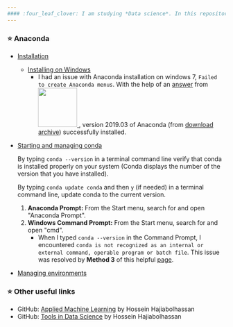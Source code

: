 ```yaml
---
#### :four_leaf_clover: I am studying *Data science*. In this repository, I am going to write about my experiences in studying *Machine learning*, with a step by step approach. :four_leaf_clover:
---
```


### :star: Anaconda
   - [Installation](https://docs.anaconda.com/anaconda/install/)
     - [Installing on Windows](https://docs.anaconda.com/anaconda/install/windows/)
       - I had an issue with Anaconda installation on windows 7, `Failed to create Anaconda menus`. With the help of an [answer](https://stackoverflow.com/a/57635204/12777699) from <a href="https://stackoverflow.com/questions/tagged/python"><img  src=https://upload.wikimedia.org/wikipedia/commons/f/f7/Stack_Overflow_logo.png width="90"/>
</a>, version 2019.03 of Anaconda (from [download archive](https://repo.continuum.io/archive/)) successfully installed.
   - [Starting and managing conda](https://docs.conda.io/projects/conda/en/latest/user-guide/getting-started.html#getting-started-with-conda) 
     
     By typing `conda --version` in a terminal command line verify that 
     conda is installed properly on your system (Conda displays the number of the version that you have installed). 
     
     By typing `conda update conda` and then `y` (if needed) in a terminal command line, update conda to the current version.

     1. **Anaconda Prompt:** From the Start menu, search for and open "Anaconda Prompt". 
     2. **Windows Command Prompt:** From the Start menu, search for and open "cmd". 
        - When I typed `conda --version` in the Command Prompt, I encountered `conda is not recognized as an internal or external command,
          operable program or batch file`. This issue was resolved by **Method 3** of this helpful [page](https://appuals.com/fix-conda-is-not-recognized-as-an-internal-or-external-command-operable-program-or-batch-file/).
   - [Managing environments](https://docs.conda.io/projects/conda/en/latest/user-guide/tasks/manage-environments.html#managing-environments)
          

     
### :star: Other useful links

   - GitHub: [Applied Machine Learning](https://github.com/hhaji/Applied-Machine-Learning) by Hossein Hajiabolhassan
   - GitHub: [Tools in Data Science](https://github.com/hhaji/Tools-in-Data-Science) by Hossein Hajiabolhassan
